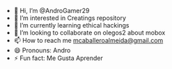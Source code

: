 - 👋 Hi, I’m @AndroGamer29
- 👀 I’m interested in Creatings repository
- 🌱 I’m currently learning ethical hackings
- 💞️ I’m looking to collaborate on olegos2 about mobox
- 📫 How to reach me mcaballeroalmeida@gmail.com
- 😄 Pronouns: Andro
- ⚡ Fun fact: Me Gusta Aprender 

<!---
AndroGamer29/AndroGamer29 is a ✨ special ✨ repository because its `README.md` (this file) appears on your GitHub profile.
You can click the Preview link to take a look at your changes.
--->
